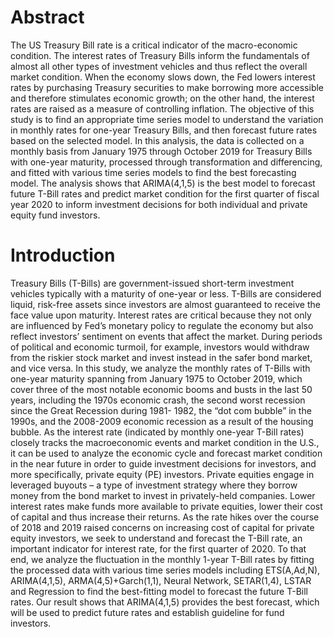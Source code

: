 # Abstract
The US Treasury Bill rate is a critical indicator of the macro-economic condition. The interest rates of Treasury Bills inform the fundamentals of almost all other types of investment vehicles and thus reflect the overall market condition. When the economy slows down, the Fed lowers interest rates by purchasing Treasury securities to make borrowing more accessible and therefore stimulates economic growth; on the other hand, the interest rates are raised as a measure of controlling inflation. The objective of this study is to find an appropriate time series model to understand the variation in monthly rates for one-year Treasury Bills, and then forecast future rates based on the selected model. In this analysis, the data is collected on a monthly basis from January 1975 through October 2019 for Treasury Bills with one-year maturity, processed through transformation and differencing, and fitted with various time series models to find the best forecasting model. The analysis shows that ARIMA(4,1,5) is the best model to forecast future T-Bill rates and predict market condition for the first quarter of fiscal year 2020 to inform investment decisions for both individual and private equity fund investors.
# Introduction
Treasury Bills (T-Bills) are government-issued short-term investment vehicles typically with a maturity of one-year or less. T-Bills are considered liquid, risk-free assets since investors are almost guaranteed to receive the face value upon maturity. Interest rates are critical because they not only are influenced by Fed’s monetary policy to regulate the economy but also reflect investors’ sentiment on events that affect the market. During periods of political and economic turmoil, for example, investors would withdraw from the riskier stock market and invest instead in the safer bond market, and vice versa. In this study, we analyze the monthly rates of T-Bills with one-year maturity spanning from January 1975 to October 2019, which cover three of the most notable economic booms and busts in the last 50 years, including the 1970s economic crash, the second worst recession since the Great Recession during 1981- 1982, the “dot com bubble” in the 1990s, and the 2008-2009 economic recession as a result of the housing bubble. As the interest rate (indicated by monthly one-year T-Bill rates) closely tracks the macroeconomic events and market condition in the U.S., it can be used to analyze the economic cycle and forecast market condition in the near future in order to guide investment decisions for investors, and more specifically, private equity (PE) investors. Private equities engage in leveraged buyouts – a type of investment strategy where they borrow money from the bond market to invest in privately-held companies. Lower interest rates make funds more available to private equities, lower their cost of capital and thus increase their returns. As the rate hikes over the course of 2018 and 2019 raised concerns on increasing cost of capital for private equity investors, we seek to understand and forecast the T-Bill rate, an important indicator for interest rate, for the first quarter of 2020. To that end, we analyze the fluctuation in the monthly 1-year T-Bill rates by fitting the processed data with various time series models including ETS(A,Ad,N), ARIMA(4,1,5), ARMA(4,5)+Garch(1,1), Neural Network, SETAR(1,4), LSTAR and Regression to find the best-fitting model to forecast the future T-Bill rates. Our result shows that ARIMA(4,1,5) provides the best forecast, which will be used to predict future rates and establish guideline for fund investors.

